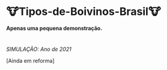 # 🐮Tipos-de-Boivinos-Brasil🐮
**Apenas uma pequena demonstração.**
#
_SIMULAÇÃO: Ano de 2021_

[Ainda em reforma]

